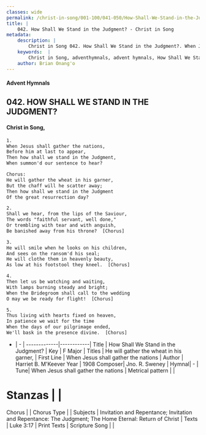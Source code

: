 ```yaml
---
classes: wide
permalink: /christ-in-song/001-100/041-050/How-Shall-We-Stand-in-the-Judgment/
title: |
    042. How Shall We Stand in the Judgment? - Christ in Song
metadata:
    description: |
        Christ in Song 042. How Shall We Stand in the Judgment?. When Jesus shall gather the nations, Before him at last to appear, Then how shall we stand in the Judgment, When summon'd our sentence to hear? Chorus: He will gather the wheat in his garner, But the chaff will he scatter away; Then how shall we stand in the Judgment Of the great resurrection day?
    keywords:  |
        Christ in Song, adventhymnals, advent hymnals, How Shall We Stand in the Judgment?, When Jesus shall gather the nations. He will gather the wheat in his garner,
    author: Brian Onang'o
---
```


#### Advent Hymnals
## 042. HOW SHALL WE STAND IN THE JUDGMENT?
####  Christ in Song,

```txt
1.
When Jesus shall gather the nations,
Before him at last to appear,
Then how shall we stand in the Judgment,
When summon'd our sentence to hear?

Chorus:
He will gather the wheat in his garner,
But the chaff will he scatter away;
Then how shall we stand in the Judgment
Of the great resurrection day?

2.
Shall we hear, from the lips of the Saviour,
The words "faithful servant, well done,"
Or trembling with tear and with anguish,
Be banished away from his throne?  [Chorus]

3.
He will smile when he looks on his children,
And sees on the ransom'd his seal;
He will clothe them in heavenly beauty,
As low at his footstool they kneel.  [Chorus]

4.
Then let us be watching and waiting,
With lamps burning steady and bright;
When the Bridegroom shall call to the wedding
O may we be ready for flight!  [Chorus]

5.
Thus living with hearts fixed on heaven,
In patience we wait for the time
When the days of our pilgrimage ended,
We'll bask in the presence divine.  [Chorus]


```

- |   -  |
-------------|------------|
Title | How Shall We Stand in the Judgment? |
Key | F Major |
Titles | He will gather the wheat in his garner, |
First Line | When Jesus shall gather the nations |
Author | Harriet B. M'Keever
Year | 1908
Composer| Jno. R. Sweney |
Hymnal|  - |
Tune| When Jesus shall gather the nations |
Metrical pattern | |
# Stanzas |  |
Chorus |  |
Chorus Type |  |
Subjects | Invitation and Repentance; Invitation and Repentance: The Judgment; The Home Eternal: Return of Christ |
Texts | Luke 3:17 |
Print Texts | 
Scripture Song |  |
    
